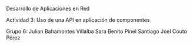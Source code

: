 Desarrollo de Aplicaciones en Red

Actividad 3: Uso de una API en aplicación de componentes

Grupo 6:
Julian Bahamontes Villalba
Sara Benito Pinel
Santiago Joel Couto Pérez
